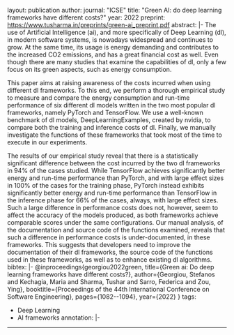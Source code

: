 layout: publication
author: 
journal: "ICSE"
title: "Green AI: do deep learning frameworks have different costs?"
year: 2022
preprint: https://www.tusharma.in/preprints/green-ai_preprint.pdf
abstract: |-
  The use of Artificial Intelligence (ai), and more specifically of Deep Learning (dl), in modern software systems, is nowadays widespread and continues to grow. At the same time, its usage is energy demanding and contributes to the increased CO2 emissions, and has a great financial cost as well. Even though there are many studies that examine the capabilities of dl, only a few focus on its green aspects, such as energy consumption.
  
  This paper aims at raising awareness of the costs incurred when using different dl frameworks. To this end, we perform a thorough empirical study to measure and compare the energy consumption and run-time performance of six different dl models written in the two most popular dl frameworks, namely PyTorch and TensorFlow. We use a well-known benchmark of dl models, DeepLearningExamples, created by nvidia, to compare both the training and inference costs of dl. Finally, we manually investigate the functions of these frameworks that took most of the time to execute in our experiments.
  
  The results of our empirical study reveal that there is a statistically significant difference between the cost incurred by the two dl frameworks in 94% of the cases studied. While TensorFlow achieves significantly better energy and run-time performance than PyTorch, and with large effect sizes in 100% of the cases for the training phase, PyTorch instead exhibits significantly better energy and run-time performance than TensorFlow in the inference phase for 66% of the cases, always, with large effect sizes. Such a large difference in performance costs does not, however, seem to affect the accuracy of the models produced, as both frameworks achieve comparable scores under the same configurations. Our manual analysis, of the documentation and source code of the functions examined, reveals that such a difference in performance costs is under-documented, in these frameworks. This suggests that developers need to improve the documentation of their dl frameworks, the source code of the functions used in these frameworks, as well as to enhance existing dl algorithms.
bibtex: |-
  @inproceedings{georgiou2022green,
    title={Green ai: Do deep learning frameworks have different costs?},
    author={Georgiou, Stefanos and Kechagia, Maria and Sharma, Tushar and Sarro, Federica and Zou, Ying},
    booktitle={Proceedings of the 44th International Conference on Software Engineering},
    pages={1082--1094},
    year={2022}
  }
tags:
  - Deep Learning
  - AI frameworks
annotation:  |-

---
